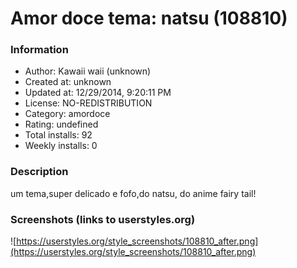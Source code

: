 # Amor doce tema: natsu (108810)

### Information
- Author: Kawaii waii (unknown)
- Created at: unknown
- Updated at: 12/29/2014, 9:20:11 PM
- License: NO-REDISTRIBUTION
- Category: amordoce
- Rating: undefined
- Total installs: 92
- Weekly installs: 0


### Description
um tema,super delicado e fofo,do natsu, do anime fairy tail!


### Screenshots (links to userstyles.org)
![https://userstyles.org/style_screenshots/108810_after.png](https://userstyles.org/style_screenshots/108810_after.png)


